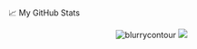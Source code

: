 📈 My GitHub Stats

<p align="center"> <img src="https://github-readme-stats.vercel.app/api?username=blurrycontour&show_icons=true&theme=github_dark" alt="blurrycontour" />

<img src="https://github-profile-summary-cards.vercel.app/api/cards/repos-per-language?username=blurrycontour&theme=dark" />
